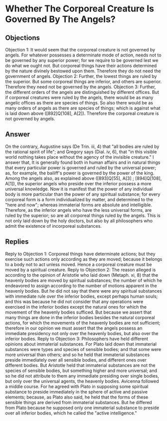 # Whether The Corporeal Creature Is Governed By The Angels?
## Objections
Objection 1: It would seem that the corporeal creature is not governed by angels. For whatever possesses a determinate mode of action, needs not to be governed by any superior power; for we require to be governed lest we do what we ought not. But corporeal things have their actions determined by the nature divinely bestowed upon them. Therefore they do not need the government of angels.
Objection 2: Further, the lowest things are ruled by the superior. But some corporeal things are inferior, and others are superior. Therefore they need not be governed by the angels.
Objection 3: Further, the different orders of the angels are distinguished by different offices. But if corporeal creatures were ruled by the angels, there would be as many angelic offices as there are species of things. So also there would be as many orders of angels as there are species of things; which is against what is laid down above ([892]Q[108], A[2]). Therefore the corporeal creature is not governed by angels.
## Answer
On the contrary, Augustine says (De Trin. iii, 4) that "all bodies are ruled by the rational spirit of life"; and Gregory says (Dial. iv, 6), that "in this visible world nothing takes place without the agency of the invisible creature."
I answer that, It is generally found both in human affairs and in natural things that every particular power is governed and ruled by the universal power; as, for example, the bailiff's power is governed by the power of the king. Among the angels also, as explained above ([893]Q[55], A[3] ; [894]Q[108], A[1]), the superior angels who preside over the inferior possess a more universal knowledge. Now it is manifest that the power of any individual body is more particular than the power of any spiritual substance; for every corporeal form is a form individualized by matter, and determined to the "here and now"; whereas immaterial forms are absolute and intelligible. Therefore, as the inferior angels who have the less universal forms, are ruled by the superior; so are all corporeal things ruled by the angels. This is not only laid down by the holy doctors, but also by all philosophers who admit the existence of incorporeal substances.
## Replies
Reply to Objection 1: Corporeal things have determinate actions; but they exercise such actions only according as they are moved; because it belongs to a body not to act unless moved. Hence a corporeal creature must be moved by a spiritual creature.
Reply to Objection 2: The reason alleged is according to the opinion of Aristotle who laid down (Metaph. xi, 8) that the heavenly bodies are moved by spiritual substances; the number of which he endeavored to assign according to the number of motions apparent in the heavenly bodies. But he did not say that there were any spiritual substances with immediate rule over the inferior bodies, except perhaps human souls; and this was because he did not consider that any operations were exercised in the inferior bodies except the natural ones for which the movement of the heavenly bodies sufficed. But because we assert that many things are done in the inferior bodies besides the natural corporeal actions, for which the movements of the heavenly bodies are not sufficient; therefore in our opinion we must assert that the angels possess an immediate presidency not only over the heavenly bodies, but also over the inferior bodies.
Reply to Objection 3: Philosophers have held different opinions about immaterial substances. For Plato laid down that immaterial substances were types and species of sensible bodies; and that some were more universal than others; and so he held that immaterial substances preside immediately over all sensible bodies, and different ones over different bodies. But Aristotle held that immaterial substances are not the species of sensible bodies, but something higher and more universal; and so he did not attribute to them any immediate presiding over single bodies, but only over the universal agents, the heavenly bodies. Avicenna followed a middle course. For he agreed with Plato in supposing some spiritual substance to preside immediately in the sphere of active and passive elements; because, as Plato also said, he held that the forms of these sensible things are derived from immaterial substances. But he differed from Plato because he supposed only one immaterial substance to preside over all inferior bodies, which he called the "active intelligence."